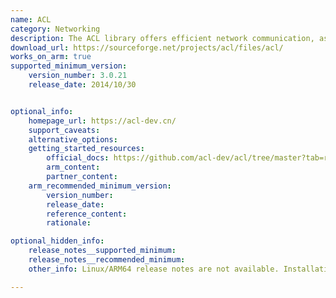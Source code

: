 ```yaml
---
name: ACL
category: Networking
description: The ACL library offers efficient network communication, asynchronous I/O, and event-driven programming, supporting protocols like TCP, UDP, and HTTP, along with threading and message queues, optimized for scalability.
download_url: https://sourceforge.net/projects/acl/files/acl/
works_on_arm: true
supported_minimum_version:
    version_number: 3.0.21
    release_date: 2014/10/30


optional_info:
    homepage_url: https://acl-dev.cn/
    support_caveats:
    alternative_options:
    getting_started_resources:
        official_docs: https://github.com/acl-dev/acl/tree/master?tab=readme-ov-file#31-compiling-acl-on-different-platforms
        arm_content:
        partner_content:
    arm_recommended_minimum_version:
        version_number:
        release_date:
        reference_content:
        rationale: 

optional_hidden_info:
    release_notes__supported_minimum: 
    release_notes__recommended_minimum:
    other_info: Linux/ARM64 release notes are not available. Installation and testing are done using tar archive [3.0.21](https://github.com/acl-dev/acl/releases/tag/3.0.21). 

---
```

